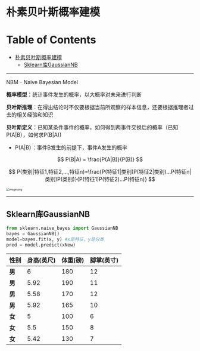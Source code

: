 # 朴素贝叶斯概率建模

Table of Contents
=================

   * [朴素贝叶斯概率建模](#朴素贝叶斯概率建模)
      * [Sklearn库GaussianNB](#sklearn库gaussiannb)

------

NBM - Naive Bayesian Model

**概率模型**：统计事件发生的概率，以大概率对未来进行判断

**贝叶斯推理**：在得出结论时不仅要根据当前所观察的样本信息，还要根据推理者过去的相关经验和知识

**贝叶斯定义**：已知某条件事件的概率，如何得到两事件交换后的概率（已知P(A|B），如何求P(B|A))

- P(A|B）：事件B发生的前提下，事件A发生的概率

$$
P(B|A) = \frac{P(A|B)}{P(B)}
$$

$$
P(类别|特征1,特征2,...,特征n)=\frac{P(特征1|类别)P(特征2|类别)...P(特征n|类别)P(类别)}{P(特征1)P(特征2)...P(特征n)}
$$

<img src="https://upload-images.jianshu.io/upload_images/12014150-365f263bcaf72ca1.png?imageMogr2/auto-orient/strip%7CimageView2/2/w/1240" alt="image.png" style="zoom:50%;" />

------

## Sklearn库GaussianNB

```python
from sklearn.naive_bayes import GaussianNB 
bayes = GaussianNB()
model=bayes.fit(x, y) #x是特征，y是分类 
pred = model.predict(xNew)
```

| 性别 | 身高(英尺) | 体重(磅) | 脚掌(英寸) |
| ---- | ----- | ----- | ----- |
| **男**   | 6                          | 180                      | 12                         |
| **男**   | 5.92                       | 190                      | 11                         |
| **男**   | 5.58                       | 170                      | 12                         |
| **男**   | 5.92                       | 165                      | 10                         |
| **女**   | 5                          | 100                      | 6                          |
| **女**   | 5.5                        | 150                      | 8                          |
| **女**   | 5.42                       | 130                      | 7                          |